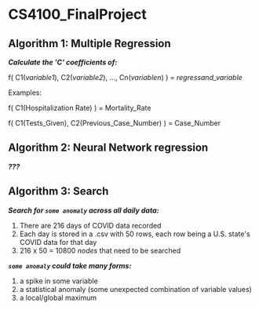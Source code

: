 # CS4100_FinalProject

## Algorithm 1: Multiple Regression
***Calculate the 'C' coefficients of:***

f( C1(*variable1*), C2(*variable2*), ..., Cn(*variablen*) ) = *regressand_variable*

Examples:

f( C1(Hospitalization Rate) ) = Mortality_Rate

f( C1(Tests_Given), C2(Previous_Case_Number) ) = Case_Number

## Algorithm 2: Neural Network regression
***???***

## Algorithm 3: Search
***Search for `some anomaly` across all daily data:***
1. There are 216 days of COVID data recorded
2. Each day is stored in a .csv with 50 rows, each row being a U.S. state's COVID data for that day
3. 216 x 50 = 10800 *nodes* that need to be searched

***`some anomaly` could take many forms:***
1. a spike in some variable
2. a statistical anomaly (some unexpected combination of variable values)
3. a local/global maximum


